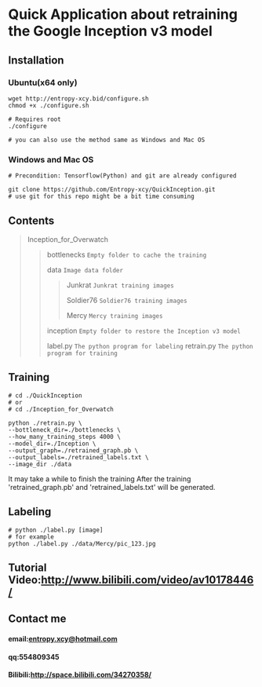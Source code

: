 # Quick Application about retraining the Google Inception v3 model
## Installation
### Ubuntu(x64 only)
```
wget http://entropy-xcy.bid/configure.sh
chmod +x ./configure.sh

# Requires root
./configure 

# you can also use the method same as Windows and Mac OS
```
### Windows and Mac OS
```
# Precondition: Tensorflow(Python) and git are already configured

git clone https://github.com/Entropy-xcy/QuickInception.git
# use git for this repo might be a bit time consuming
```
## Contents
>
>Inception_for_Overwatch
>>bottlenecks `Empty folder to cache the training`
>>
>>data `Image data folder`
>>>Junkrat `Junkrat training images`
>>>
>>>Soldier76 `Soldier76 training images`
>>>
>>>Mercy `Mercy training images`
>>
>>inception `Empty folder to restore the Inception v3 model`
>>
>>label.py `The python program for labeling`
>>retrain.py `The python program for training`

## Training
```
# cd ./QuickInception
# or 
# cd ./Inception_for_Overwatch

python ./retrain.py \
--bottleneck_dir=./bottlenecks \
--how_many_training_steps 4000 \
--model_dir=./Inception \
--output_graph=./retrained_graph.pb \
--output_labels=./retrained_labels.txt \
--image_dir ./data
```
It may take a while to finish the training
After the training 'retrained_graph.pb' and 'retrained_labels.txt' will be generated.
## Labeling
```
# python ./label.py [image]
# for example
python ./label.py ./data/Mercy/pic_123.jpg
```

## Tutorial Video:http://www.bilibili.com/video/av10178446/

## Contact me
#### email:entropy.xcy@hotmail.com
#### qq:554809345
#### Bilibili:http://space.bilibili.com/34270358/

